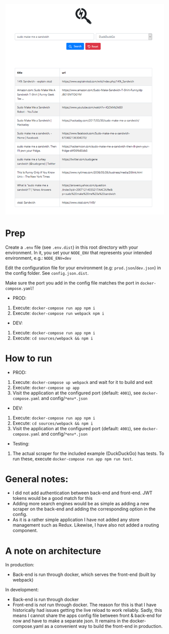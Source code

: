 
![Screenshot](image.png?raw=true "Screenshot")

# Prep
Create a `.env` file (see `.env.dist`) in this root directory with your environment. In it, you set your `NODE_ENV` that represents your intended environment, e.g.:
`NODE_ENV=dev`

Edit the configuration file for your environment (e.g: `prod.json`/`dev.json`) in the config folder. See `config.json.dist`.

Make sure the port you add in the config file matches the port in `docker-compose.yaml`!

* PROD:
1. Execute: `docker-compose run app npm i`
1. Execute: `docker-compose run webpack npm i`

* DEV:
1. Execute: `docker-compose run app npm i`
1. Execute: `cd sources/webpack && npm i`

# How to run
* PROD:
1. Execute: `docker-compose up webpack` and wait for it to build and exit
1. Execute: `docker-compose up app`
1. Visit the application at the configured port (default: `4001`), see `docker-compose.yaml` and config/`*env*.json`

* DEV:
1. Execute: `docker-compose run app npm i`
1. Execute: `cd sources/webpack && npm i`
1. Visit the application at the configured port (default: `4001`), see `docker-compose.yaml` and config/`*env*.json`

* Testing:
1. The actual scraper for the included example (DuckDuckGo) has tests. To run these, execute `docker-compose run app npm run test`.

# General notes:
* I did not add authentication between back-end and front-end. JWT tokens would be a good match for this
* Adding more search engines would be as simple as adding a new scraper on the back-end and adding the corresponding option in the config.
* As it is a rather simple application I have not added any store management such as Redux. Likewise, I have also not added a routing component.

# A note on architecture
In production:
- Back-end is run through docker, which serves the front-end (built by webpack)

In development:
- Back-end is run through docker
- Front-end is *not* run through docker. The reason for this is that I have historically had issues getting the live reload to work reliably. Sadly, this means I cannot share the apps config file between front & back-end for now and have to make a separate json. It remains in the docker-compose.yaml as a convenient way to build the front-end in production.
